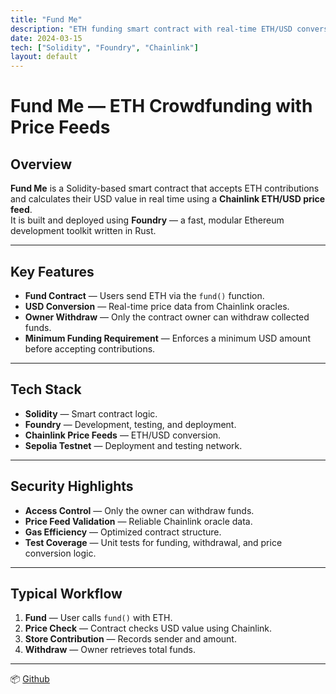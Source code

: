 ```yaml
---
title: "Fund Me"
description: "ETH funding smart contract with real-time ETH/USD conversion"
date: 2024-03-15
tech: ["Solidity", "Foundry", "Chainlink"]
layout: default
---
```


# Fund Me — ETH Crowdfunding with Price Feeds

## Overview
**Fund Me** is a Solidity-based smart contract that accepts ETH contributions and calculates their USD value in real time using a **Chainlink ETH/USD price feed**.  
It is built and deployed using **Foundry** — a fast, modular Ethereum development toolkit written in Rust.

---

## Key Features
- **Fund Contract** — Users send ETH via the `fund()` function.
- **USD Conversion** — Real-time price data from Chainlink oracles.
- **Owner Withdraw** — Only the contract owner can withdraw collected funds.
- **Minimum Funding Requirement** — Enforces a minimum USD amount before accepting contributions.

---

## Tech Stack
- **Solidity** — Smart contract logic.
- **Foundry** — Development, testing, and deployment.
- **Chainlink Price Feeds** — ETH/USD conversion.
- **Sepolia Testnet** — Deployment and testing network.

---

## Security Highlights
- **Access Control** — Only the owner can withdraw funds.
- **Price Feed Validation** — Reliable Chainlink oracle data.
- **Gas Efficiency** — Optimized contract structure.
- **Test Coverage** — Unit tests for funding, withdrawal, and price conversion logic.

---

## Typical Workflow
1. **Fund** — User calls `fund()` with ETH.
2. **Price Check** — Contract checks USD value using Chainlink.
3. **Store Contribution** — Records sender and amount.
4. **Withdraw** — Owner retrieves total funds.

---

📦 [Github](https://github.com/BLOCK-PROGRAMR/FundTest)
